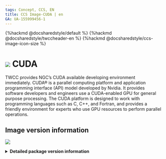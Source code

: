 ```yaml
---
tags: Concept, CCS, EN
title: CCS Image-CUDA | en
GA: UA-155999456-1
---
```


{%hackmd @docsharedstyle/default %}
{%hackmd @docsharedstyle/twccheader-en %}
{%hackmd @docsharedstyle/ccs-image-icon-size %}

# <img class="ccsimgicon" src="https://cos.twcc.ai/SYS-MANUAL/uploads/upload_6b3382d3255e279896320ff106a1565d.png"> CUDA

TWCC provides NGC’s CUDA available developing environment immediately. CUDA® is a parallel computing platform and application programming interface (API) model developed by Nvidia. It provides software developers and engineers use a CUDA-enabled GPU for general purpose processing.  The CUDA platform is designed to work with programming languages such as C, C++, and Fortran, and provides a friendly environment for experts who use GPU resources to perform parallel operations.


## <i class="fa fa-sticky-note" aria-hidden="true"></i> <span class="ccsimglist">Image version information</span> 


![](https://cos.twcc.ai/SYS-MANUAL/uploads/upload_6481ced697382199ee8d54cac48051f5.png)


<details class="docspoiler">

<summary><b>Detailed package version information</b></summary>

- [NGC CUDA](https://docs.nvidia.com/cuda/cuda-toolkit-release-notes/index.html#abstract)

</details>

